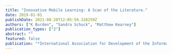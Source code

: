 ```yaml
---
title: "Innovative Mobile Learning: A Scan of the Literature."
date: 2019-01-01
publishDate: 2021-08-20T12:05:59.328259Z
authors: ["K Burden", "Sandra Schuck", "Matthew Kearney"]
publication_types: ["2"]
abstract: ""
featured: false
publication: "*International Association for Development of the Information Society*"
---
```


